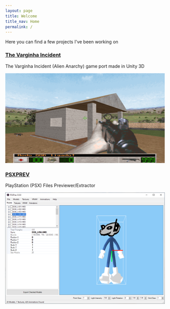 ```yaml
---
layout: page
title: Welcome
title_nav: Home
permalink: /
---
```

Here you can find a few projects I've been working on

### [The Varginha Incident](/the-varginha-incident/)
The Varginha Incident (Alien Anarchy) game port made in Unity 3D

![The Varginha Incident](/assets/img/varginhaincident-preview.png)


### [PSXPREV](/psxprev/)
PlayStation (PSX) Files Previewer/Extractor

![PSXPREV](/assets/img/psxprev-preview.png)
